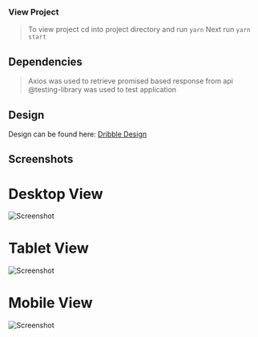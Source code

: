 ### View Project

> To view project cd into project directory and run `yarn`
> Next run `yarn start`

## Dependencies

> Axios was used to retrieve promised based response from api
> @testing-library was used to test application

## Design

Design can be found here: [Dribble Design](https://dribbble.com/shots/5372476-DailyUI-030-Pricing)

## Screenshots

# Desktop View

![Screenshot](https://i.imgur.com/Yu9oFvp.png)

# Tablet View

![Screenshot](https://i.imgur.com/BHwocfC.png)

# Mobile View

![Screenshot](https://i.imgur.com/weeOHtF.png)
